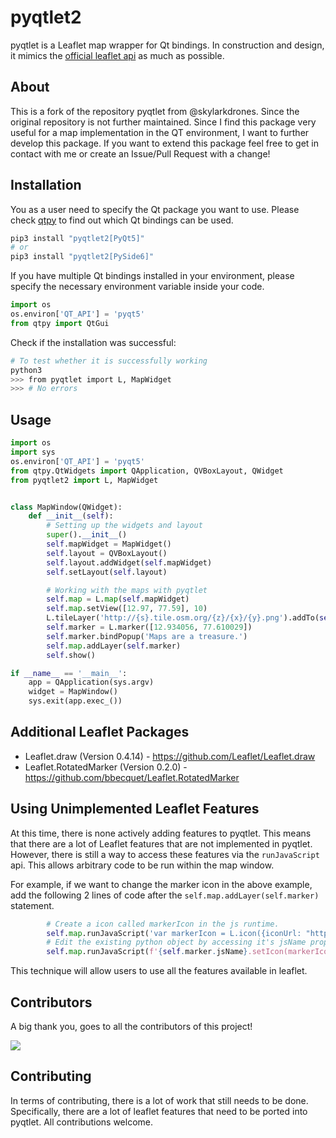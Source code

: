 # pyqtlet2

pyqtlet is a Leaflet map wrapper for Qt bindings. In construction and design, it mimics the [official leaflet api](http://leafletjs.com/reference-1.3.0.html) as much as possible.

## About

This is a fork of the repository pyqtlet from @skylarkdrones. Since the original repository is not further maintained. Since I find this package very useful for a map implementation in the QT environment, I want to further develop this package. If you want to extend this package feel free to get in contact with me or create an Issue/Pull Request with a change! 

## Installation

You as a user need to specify the Qt package you want to use. Please check [qtpy](https://github.com/spyder-ide/qtpy) to find out which Qt bindings can be used. 



``` bash
pip3 install "pyqtlet2[PyQt5]"
# or
pip3 install "pyqtlet2[PySide6]"
```

If you have multiple Qt bindings installed in your environment, please specify the necessary environment variable inside your code.

``` python 
import os
os.environ['QT_API'] = 'pyqt5'
from qtpy import QtGui
```

Check if the installation was successful:

``` bash
# To test whether it is successfully working
python3 
>>> from pyqtlet import L, MapWidget
>>> # No errors
```

## Usage

``` python
import os
import sys
os.environ['QT_API'] = 'pyqt5'
from qtpy.QtWidgets import QApplication, QVBoxLayout, QWidget
from pyqtlet2 import L, MapWidget


class MapWindow(QWidget):
    def __init__(self):
        # Setting up the widgets and layout
        super().__init__()
        self.mapWidget = MapWidget()
        self.layout = QVBoxLayout()
        self.layout.addWidget(self.mapWidget)
        self.setLayout(self.layout)

        # Working with the maps with pyqtlet
        self.map = L.map(self.mapWidget)
        self.map.setView([12.97, 77.59], 10)
        L.tileLayer('http://{s}.tile.osm.org/{z}/{x}/{y}.png').addTo(self.map)
        self.marker = L.marker([12.934056, 77.610029])
        self.marker.bindPopup('Maps are a treasure.')
        self.map.addLayer(self.marker)
        self.show()

if __name__ == '__main__':
    app = QApplication(sys.argv)
    widget = MapWindow()
    sys.exit(app.exec_())
```

## Additional Leaflet Packages
- Leaflet.draw (Version 0.4.14) - https://github.com/Leaflet/Leaflet.draw
- Leaflet.RotatedMarker (Version 0.2.0) - https://github.com/bbecquet/Leaflet.RotatedMarker

## Using Unimplemented Leaflet Features
At this time, there is none actively adding features to pyqtlet. This means that there
are a lot of Leaflet features that are not implemented in pyqtlet. However, there is still
a way to access these features via the `runJavaScript` api. This allows arbitrary code to
be run within the map window.

For example, if we want to change the marker icon in the above example, add the following
2 lines of code after the `self.map.addLayer(self.marker)` statement.

``` python
        # Create a icon called markerIcon in the js runtime.
        self.map.runJavaScript('var markerIcon = L.icon({iconUrl: "https://leafletjs.com/examples/custom-icons/leaf-red.png"});')
        # Edit the existing python object by accessing it's jsName property
        self.map.runJavaScript(f'{self.marker.jsName}.setIcon(markerIcon);')
```

This technique will allow users to use all the features available in leaflet.

## Contributors

A big thank you, goes to all the contributors of this project!

<a href="https://github.com/JaWeilBaum/pyqtlet2/graphs/contributors">
  <img src="https://contrib.rocks/image?repo=JaWeilBaum/pyqtlet2" />
</a>

## Contributing
In terms of contributing, there is a lot of work that still needs to be done. 
Specifically, there are a lot of leaflet features that need to be ported into pyqtlet. All contributions welcome.
